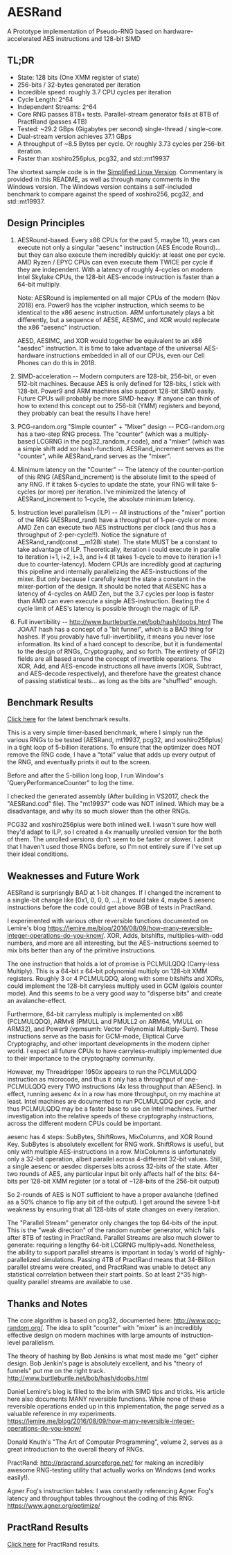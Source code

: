 # AESRand
A Prototype implementation of Pseudo-RNG based on hardware-accelerated AES instructions and 128-bit SIMD

TL;DR
--------
* State: 128 bits (One XMM register of state)
* 256-bits / 32-bytes generated per iteration
* Incredible speed: roughly 3.7 CPU cycles per iteration
* Cycle Length: 2^64
* Independent Streams: 2^64
* Core RNG passes 8TB+ tests. Parallel-stream generator fails at 8TB of PractRand (passes 4TB)
* Tested: ~29.2 GBps (Gigabytes per second) single-thread / single-core. 
* Dual-stream version achieves 37.1 GBps
* A throughput of ~8.5 Bytes per cycle. Or roughly 3.73 cycles per 256-bit iteration.
* Faster than xoshiro256plus, pcg32, and std::mt19937

The shortest sample code is in the [Simplified Linux Version](AESRand_Linux/AESRand.cpp).
Commentary is provided in this README, as well as through many comments in the Windows version.
The Windows version contains a self-included benchmark to compare against the speed of 
xoshiro256, pcg32, and std::mt19937.

Design Principles
-------

1. AESRound-based. Every x86 CPUs for the past 5, maybe 10, years can execute
not only a singular "aesenc" instruction (AES Encode Round)... but they can also
execute them incredibly quickly: at least one per cycle. AMD Ryzen / EPYC CPUs 
can even execute them TWICE per cycle if they are independent. With a latency
of roughly 4-cycles on modern Intel Skylake CPUs, the 128-bit AES-encode 
instruction is faster than a 64-bit multiply.

	Note: AESRound is implemented on all major CPUs of the modern (Nov 2018) era.
	Power9 has the vcipher instruction, which seems to be identical to the x86 aesenc 
	instruction. ARM unfortunately plays a bit differently, but a sequence of AESE, 
	AESMC, and XOR would replecate the x86 "aesenc" instruction.

	AESD, AESIMC, and XOR would together be equivalent to an x86 "aesdec" instruction.
	It is time to take advantage of the universal AES-hardware instructions
	embedded in all of our CPUs, even our Cell Phones can do this in 2018.

2. SIMD-acceleration -- Modern computers are 128-bit, 256-bit, or even 512-bit machines.
Because AES is only defined for 128-bits, I stick with 128-bit. Power9 and ARM machines
also support 128-bit SIMD easily. Future CPUs will probably be more SIMD-heavy. If anyone
can think of how to extend this concept out to 256-bit (YMM) registers and beyond, they
probably can beat the results I have here!

3. PCG-random.org "Simple counter" + "Mixer" design -- PCG-random.org has a two-step
RNG process. The "counter" (which was a multiply-based LCGRNG in the pcg32_random_r code), and
a "mixer" (which was a simple shift add xor hash-function). AESRand_increment serves as
the "counter", while AESRand_rand serves as the "mixer".

4. Minimum latency on the "Counter" -- The latency of the counter-portion of this RNG
(AESRand_increment) is the absolute limit to the speed of any RNG. If it takes 5-cycles to
update the state, your RNG will take 5-cycles (or more) per iteration. I've minimized
the latency of AESRand_increment to 1-cycle, the absolute minimum latency.

5. Instruction level parallelism (ILP) -- All instructions of the "mixer" portion of the RNG
(AESRand_rand) have a throughput of 1-per-cycle or more. AMD Zen can execute two AES
instructions per clock (and thus has a throughput of 2-per-cycle!!). Notice the 
signature of AESRand_rand(const __m128i state). The state MUST be a constant to take
advantage of ILP. Theoretically, iteration i could execute in paralle to iteration i+1,
i+2, i+3, and i+4 (it takes 1-cycle to move to iteration i+1 due to counter-latency).
Modern CPUs are incredibly good at capturing this pipeline and internally parallelizing
the AES-instructions of the mixer. But only because I carefully kept the state a constant
in the mixer-portion of the design. It should be noted that AESENC has a latency of 4-cycles
on AMD Zen, but the 3.7 cycles per loop is faster than AMD can even execute a single 
AES-instruction. Beating the 4 cycle limit of AES's latency is possible through the magic of ILP.

6. Full invertibility -- http://www.burtleburtle.net/bob/hash/doobs.html The JOAAT hash has a concept
of a "bit funnel", which is a BAD thing for hashes. If you provably have full-invertibility, it means you
never lose information. Its kind of a hard concept to describe, but it is fundamental to the design
of RNGs, Cryptography, and so forth. The entirety of GF(2) fields are all based around
the concept of invertible operations. The XOR, Add, and AES-encode instructions all have inverts
(XOR, Subtract, and AES-decode respectively), and therefore have the greatest chance of passing
statistical tests... as long as the bits are "shuffled" enough.

Benchmark Results
--------

[Click here](BenchmarkResults.md) for the latest benchmark results.

This is a very simple timer-based benchmark, where I simply run the various RNGs to be tested
(AESRand, mt19937, pcg32, and xoshiro256plus) in a tight loop of 5-billion iterations. To ensure that
the optimizer does NOT remove the RNG code, I have a "total" value that adds up every output
of the RNG, and eventually prints it out to the screen.

Before and after the 5-billion long loop, I run Window's 'QueryPerformanceCounter" to log the time.

I checked the generated assembly (After building in VS2017, check the "AESRand.cod" file).
The "mt19937" code was NOT inlined. Which may be a disadvantage, and why its so much slower than
the other RNGs.

PCG32 and xoshiro256plus were both inlined well. I wasn't sure how well they'd adapt to ILP, so I
created a 4x manually unrolled version for the both of them. The unrolled versions don't seem to be
faster or slower. I admit that I haven't used those RNGs before, so I'm not entirely sure if I've
set up their ideal conditions.


Weaknesses and Future Work
----------------
AESRand is surprisngly BAD at 1-bit changes. If I changed the increment to a single-bit change
like [0x1, 0, 0, 0, ...], it would take 4, maybe 5 aesenc instructions before the code could get
above 8GB of tests in PractRand.

I experimented with various other reversible functions documented on Lemire's blog
https://lemire.me/blog/2016/08/09/how-many-reversible-integer-operations-do-you-know/. XOR, Adds,
bitshifts, multiplies-with-odd numbers, and more are all interesting, but the AES-instructions
seemed to mix bits better than any of the primitive instructions.

The one instruction that holds a lot of promise is PCLMULQDQ (Carry-less Multiply). This is a
64-bit x 64-bit polynomial multiply on 128-bit XMM registers. Roughly 3 or 4 PCLMULQDQ, along
with some bitshifts and XORs, could implement the 128-bit carryless multiply used in GCM 
(galois counter mode). And this seems to be a very good way to "disperse bits" and create
an avalanche-effect.

Furthermore, 64-bit carryless multiply is implemented on x86 (PCLMULQDQ), ARMv8 (PMULL and PMULL2
on ARM64, VMULL on ARM32), and Power9 (vpmsumh: Vector Polynomial Multiply-Sum). These instructions serve
as the basis for GCM-mode, Eliptical Curve Cryptography, and other important developments in the modern
cipher world. I expect all future CPUs to have carryless-multiply implemented due to their importance
to the cryptography community.

However, my Threadripper 1950x appears to run the PCLMULQDQ instruction as microcode, and thus it only has
a throughput of one-PCLMULQDQ every TWO instructions (4x less throughput than AESenc). In effect, running
aesenc 4x in a row has more throughput, on my machine at least. Intel machines are documented to run 
PCLMULQDQ per cycle, and thus PCLMULQDQ may be a faster base to use on Intel machines. Further investigation 
into the relative speeds of these cryptography instructions, across the different modern CPUs could be important.

aesenc has 4 steps: SubBytes, ShiftRows, MixColumns, and XOR Round Key. SubBytes is absolutely excellent for
RNG work. ShiftRows is useful, but only with multiple AES-instructions in a row. MixColumns is unfortunately 
only a 32-bit operation, albeit parallel across 4-different 32-bit values. Still, a single aesenc or aesdec 
disperses bits across 32-bits of the state. After two rounds of AES, any particular input bit only 
affects half of the bits: 64-bits per 128-bit XMM register (or a total of ~128-bits of the 256-bit output)

So 2-rounds of AES is NOT sufficient to have a proper avalanche (defined as a 50% chance to flip any bit of 
the output). I get around the severe 1-bit weakness by ensuring that all 128-bits of state changes on every
iteration.

The "Parallel Stream" generator only changes the top 64-bits of the input. This is the "weak direction" of the
random number generator, which fails after 8TB of testing in PractRand. Parallel Streams are also much
slower to generate: requiring a lengthy 64-bit LCGRNG multiply+add. Nonetheless, the ability to support
parallel streams is important in today's world of highly-parallelized simulations. Passing 4TB of PractRand
means that 34-Billion parallel streams were created, and PractRand was unable to detect
any statistical correlation between their start points. So at least 2^35 high-quality parallel streams are 
available to use.

Thanks and Notes
------------
The core algorithm is based on pcg32, documented here: http://www.pcg-random.org/. The idea to 
split "counter" with "mixer" is an incredibly effective design on modern machines with large amounts of
instruction-level parallelism.

The theory of hashing by Bob Jenkins is what most made me "get" cipher design. Bob Jenkin's
page is absolutely excellent, and his "theory of funnels" put me on the right track. 
http://www.burtleburtle.net/bob/hash/doobs.html

Daniel Lemire's blog is filled to the brim with SIMD tips and tricks. His article here also documents
MANY reversible functions. While none of these reversible operations ended up in this implementation,
the page served as a valuable reference in my experiments. 
https://lemire.me/blog/2016/08/09/how-many-reversible-integer-operations-do-you-know/

Donald Knuth's "The Art of Computer Programming", volume 2, serves as a great introduction to the
overall theory of RNGs.

PractRand: http://pracrand.sourceforge.net/ for making an incredibly awesome RNG-testing utility that 
actually works on Windows (and works easily!).

Agner Fog's instruction tables: I was constantly referencing Agner Fog's latency and throughput tables 
throughout the coding of this RNG: https://www.agner.org/optimize/

PractRand Results
------------

[Click here](PractRand.md) for PractRand results.